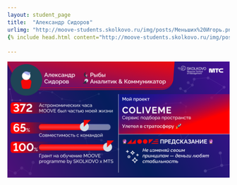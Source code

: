 ```yaml
---
layout: student_page
title:  "Александр Сидоров"
urlimg: "http://moove-students.skolkovo.ru/img/posts/Меньших%20Игорь.png"
{% include head.html content="http://moove-students.skolkovo.ru/img/posts/Меньших%20Игорь.png" %}

---
```


<img class="img-fluid" src="/img/posts/Александр Сидоров.png" alt="moove-2">
